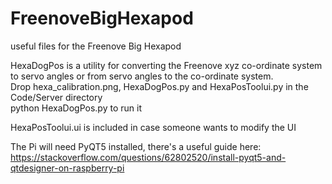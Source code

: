 # FreenoveBigHexapod   
useful files for the Freenove Big Hexapod   
   
HexaDogPos is a utility for converting the Freenove xyz co-ordinate system to servo angles or from servo angles to the co-ordinate system.   
Drop hexa_calibration.png, HexaDogPos.py and HexaPosToolui.py in the Code/Server directory   
python HexaDogPos.py to run it   
   
   
HexaPosToolui.ui is included in case someone wants to modify the UI   

The Pi will need PyQT5 installed, there's a useful guide here: https://stackoverflow.com/questions/62802520/install-pyqt5-and-qtdesigner-on-raspberry-pi   
